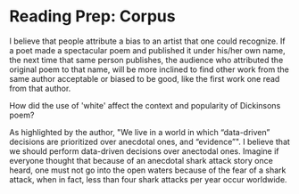 # Reading Prep: Corpus
I believe that people attribute a bias to an artist that one could recognize.  If a poet made a spectacular poem and published it under his/her own name, the next time that same person publishes, the audience who attributed the original poem to that name, will be more inclined to find other work from the same author acceptable or biased to be good, like the first work one read from that author.  

How did the use of 'white' affect the context and popularity of Dickinsons poem?

As highlighted by the author, "We live in a world in which “data-driven” decisions are prioritized over anecdotal ones, and “evidence”".  I believe that we should perform data-driven decisions over anectodal ones.  Imagine if everyone thought that because of an anecdotal shark attack story once heard, one must not go into the open waters because of the fear of a shark attack, when in fact, less than four shark attacks per year occur worldwide.
